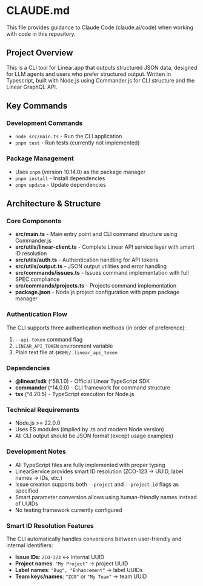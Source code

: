 # CLAUDE.md

This file provides guidance to Claude Code (claude.ai/code) when working with
code in this repository.

## Project Overview

This is a CLI tool for Linear.app that outputs structured JSON data, designed
for LLM agents and users who prefer structured output. Written in Typescript,
built with Node.js using Commander.js for CLI structure and the Linear GraphQL
API.

## Key Commands

### Development Commands

- `node src/main.ts` - Run the CLI application
- `pnpm test` - Run tests (currently not implemented)

### Package Management

- Uses `pnpm` (version 10.14.0) as the package manager
- `pnpm install` - Install dependencies
- `pnpm update` - Update dependencies

## Architecture & Structure

### Core Components

- **src/main.ts** - Main entry point and CLI command structure using
  Commander.js
- **src/utils/linear-client.ts** - Complete Linear API service layer with smart
  ID resolution
- **src/utils/auth.ts** - Authentication handling for API tokens
- **src/utils/output.ts** - JSON output utilities and error handling
- **src/commands/issues.ts** - Issues command implementation with full SPEC
  compliance
- **src/commands/projects.ts** - Projects command implementation
- **package.json** - Node.js project configuration with pnpm package manager

### Authentication Flow

The CLI supports three authentication methods (in order of preference):

1. `--api-token` command flag
2. `LINEAR_API_TOKEN` environment variable
3. Plain text file at `$HOME/.linear_api_token`

### Dependencies

- **@linear/sdk** (^58.1.0) - Official Linear TypeScript SDK
- **commander** (^14.0.0) - CLI framework for command structure
- **tsx** (^4.20.5) - TypeScript execution for Node.js

### Technical Requirements

- Node.js >= 22.0.0
- Uses ES modules (implied by .ts and modern Node version)
- All CLI output should be JSON format (except usage examples)

### Development Notes

- All TypeScript files are fully implemented with proper typing
- LinearService provides smart ID resolution (ZCO-123 → UUID, label names → IDs,
  etc.)
- Issue creation supports both `--project` and `--project-id` flags as specified
- Smart parameter conversion allows using human-friendly names instead of UUIDs
- No testing framework currently configured

### Smart ID Resolution Features

The CLI automatically handles conversions between user-friendly and internal
identifiers:

- **Issue IDs**: `ZCO-123` ↔ internal UUID
- **Project names**: `"My Project"` → project UUID
- **Label names**: `"Bug", "Enhancement"` → label UUIDs
- **Team keys/names**: `"ZCO"` or `"My Team"` → team UUID
